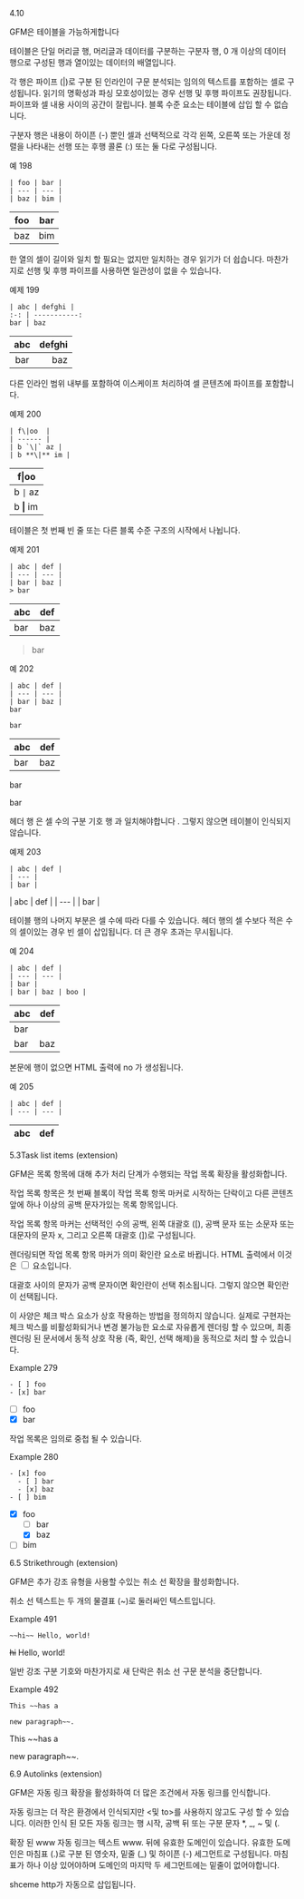 4.10

GFM은 테이블을 가능하게합니다

테이블은 단일 머리글 행, 머리글과 데이터를 구분하는 구분자 행, 0 개 이상의 데이터 행으로 구성된 행과 열이있는 데이터의 배열입니다.

각 행은 파이프 (|)로 구분 된 인라인이 구문 분석되는 임의의 텍스트를 포함하는 셀로 구성됩니다. 읽기의 명확성과 파싱 모호성이있는 경우 선행 및 후행 파이프도 권장됩니다. 파이프와 셀 내용 사이의 공간이 잘립니다. 블록 수준 요소는 테이블에 삽입 할 수 없습니다.

구분자 행은 내용이 하이픈 (-) 뿐인 셀과 선택적으로 각각 왼쪽, 오른쪽 또는 가운데 정렬을 나타내는 선행 또는 후행 콜론 (:) 또는 둘 다로 구성됩니다.

예 198
```
| foo | bar |
| --- | --- |
| baz | bim |
```

| foo | bar |
| --- | --- |
| baz | bim |

한 열의 셀이 길이와 일치 할 필요는 없지만 일치하는 경우 읽기가 더 쉽습니다. 마찬가지로 선행 및 후행 파이프를 사용하면 일관성이 없을 수 있습니다.

예제 199
```
| abc | defghi |
:-: | -----------:
bar | baz
```

| abc | defghi |
:-: | -----------:
bar | baz

다른 인라인 범위 내부를 포함하여 이스케이프 처리하여 셀 콘텐츠에 파이프를 포함합니다.

예제 200
```
| f\|oo  |
| ------ |
| b `\|` az |
| b **\|** im |
```

| f\|oo  |
| ------ |
| b `\|` az |
| b **\|** im |

테이블은 첫 번째 빈 줄 또는 다른 블록 수준 구조의 시작에서 나뉩니다.

예제 201
```
| abc | def |
| --- | --- |
| bar | baz |
> bar
```

| abc | def |
| --- | --- |
| bar | baz |
> bar

예 202
```
| abc | def |
| --- | --- |
| bar | baz |
bar

bar
```

| abc | def |
| --- | --- |
| bar | baz |
bar

bar

헤더 행 은 셀 수의 구분 기호 행 과 일치해야합니다 . 그렇지 않으면 테이블이 인식되지 않습니다.

예제 203
```
| abc | def |
| --- |
| bar |
 ```
 
| abc | def |
| --- |
| bar |

테이블 행의 나머지 부분은 셀 수에 따라 다를 수 있습니다. 헤더 행의 셀 수보다 적은 수의 셀이있는 경우 빈 셀이 삽입됩니다. 더 큰 경우 초과는 무시됩니다.

예 204
```
| abc | def |
| --- | --- |
| bar |
| bar | baz | boo |
 ```

| abc | def |
| --- | --- |
| bar |
| bar | baz | boo |

본문에 행이 없으면 <tbody>HTML 출력에 no 가 생성됩니다.

예 205
```
| abc | def |
| --- | --- |
```

| abc | def |
| --- | --- |

5.3Task list items (extension)

GFM은 목록 항목에 대해 추가 처리 단계가 수행되는 작업 목록 확장을 활성화합니다.

작업 목록 항목은 첫 번째 블록이 작업 목록 항목 마커로 시작하는 단락이고 다른 콘텐츠 앞에 하나 이상의 공백 문자가있는 목록 항목입니다.

작업 목록 항목 마커는 선택적인 수의 공백, 왼쪽 대괄호 ([), 공백 문자 또는 소문자 또는 대문자의 문자 x, 그리고 오른쪽 대괄호 (])로 구성됩니다.

렌더링되면 작업 목록 항목 마커가 의미 확인란 요소로 바뀝니다. HTML 출력에서 ​​이것은 <input type = "checkbox"> 요소입니다.

대괄호 사이의 문자가 공백 문자이면 확인란이 선택 취소됩니다. 그렇지 않으면 확인란이 선택됩니다.

이 사양은 체크 박스 요소가 상호 작용하는 방법을 정의하지 않습니다. 실제로 구현자는 체크 박스를 비활성화되거나 변경 불가능한 요소로 자유롭게 렌더링 할 수 있으며, 최종 렌더링 된 문서에서 동적 상호 작용 (즉, 확인, 선택 해제)을 동적으로 처리 할 수 ​​있습니다.


Example 279
```
- [ ] foo
- [x] bar
```

- [ ] foo
- [x] bar

작업 목록은 임의로 중첩 될 수 있습니다.

Example 280
```
- [x] foo
  - [ ] bar
  - [x] baz
- [ ] bim
```

- [x] foo
  - [ ] bar
  - [x] baz
- [ ] bim

6.5 Strikethrough (extension)

GFM은 추가 강조 유형을 사용할 수있는 취소 선 확장을 활성화합니다.

취소 선 텍스트는 두 개의 물결표 (~)로 둘러싸인 텍스트입니다.

Example 491
```
~~hi~~ Hello, world!
```

~~hi~~ Hello, world!

일반 강조 구분 기호와 마찬가지로 새 단락은 취소 선 구문 분석을 중단합니다.

Example 492
```
This ~~has a

new paragraph~~.
```

This ~~has a

new paragraph~~.


6.9 Autolinks (extension)

GFM은 자동 링크 확장을 활성화하여 더 많은 조건에서 자동 링크를 인식합니다.

자동 링크는 더 작은 환경에서 인식되지만 <및 to>를 사용하지 않고도 구성 할 수 있습니다. 이러한 인식 된 모든 자동 링크는 행 시작, 공백 뒤 또는 구분 문자 *, _, ~ 및 (.

확장 된 www 자동 링크는 텍스트 www. 뒤에 유효한 도메인이 있습니다. 유효한 도메인은 마침표 (.)로 구분 된 영숫자, 밑줄 (_) 및 하이픈 (-) 세그먼트로 구성됩니다. 마침표가 하나 이상 있어야하며 도메인의 마지막 두 세그먼트에는 밑줄이 없어야합니다.

shceme http가 자동으로 삽입됩니다.

